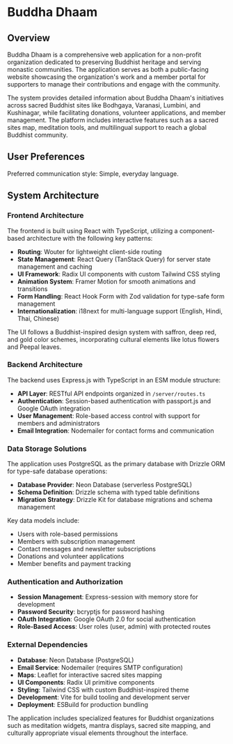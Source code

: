 # Buddha Dhaam

## Overview

Buddha Dhaam is a comprehensive web application for a non-profit organization dedicated to preserving Buddhist heritage and serving monastic communities. The application serves as both a public-facing website showcasing the organization's work and a member portal for supporters to manage their contributions and engage with the community.

The system provides detailed information about Buddha Dhaam's initiatives across sacred Buddhist sites like Bodhgaya, Varanasi, Lumbini, and Kushinagar, while facilitating donations, volunteer applications, and member management. The platform includes interactive features such as a sacred sites map, meditation tools, and multilingual support to reach a global Buddhist community.

## User Preferences

Preferred communication style: Simple, everyday language.

## System Architecture

### Frontend Architecture
The frontend is built using React with TypeScript, utilizing a component-based architecture with the following key patterns:

- **Routing**: Wouter for lightweight client-side routing
- **State Management**: React Query (TanStack Query) for server state management and caching
- **UI Framework**: Radix UI components with custom Tailwind CSS styling
- **Animation System**: Framer Motion for smooth animations and transitions
- **Form Handling**: React Hook Form with Zod validation for type-safe form management
- **Internationalization**: i18next for multi-language support (English, Hindi, Thai, Chinese)

The UI follows a Buddhist-inspired design system with saffron, deep red, and gold color schemes, incorporating cultural elements like lotus flowers and Peepal leaves.

### Backend Architecture
The backend uses Express.js with TypeScript in an ESM module structure:

- **API Layer**: RESTful API endpoints organized in `/server/routes.ts`
- **Authentication**: Session-based authentication with passport.js and Google OAuth integration
- **User Management**: Role-based access control with support for members and administrators
- **Email Integration**: Nodemailer for contact forms and communication

### Data Storage Solutions
The application uses PostgreSQL as the primary database with Drizzle ORM for type-safe database operations:

- **Database Provider**: Neon Database (serverless PostgreSQL)
- **Schema Definition**: Drizzle schema with typed table definitions
- **Migration Strategy**: Drizzle Kit for database migrations and schema management

Key data models include:
- Users with role-based permissions
- Members with subscription management
- Contact messages and newsletter subscriptions
- Donations and volunteer applications
- Member benefits and payment tracking

### Authentication and Authorization
- **Session Management**: Express-session with memory store for development
- **Password Security**: bcryptjs for password hashing
- **OAuth Integration**: Google OAuth 2.0 for social authentication
- **Role-Based Access**: User roles (user, admin) with protected routes

### External Dependencies
- **Database**: Neon Database (PostgreSQL)
- **Email Service**: Nodemailer (requires SMTP configuration)
- **Maps**: Leaflet for interactive sacred sites mapping
- **UI Components**: Radix UI primitive components
- **Styling**: Tailwind CSS with custom Buddhist-inspired theme
- **Development**: Vite for build tooling and development server
- **Deployment**: ESBuild for production bundling

The application includes specialized features for Buddhist organizations such as meditation widgets, mantra displays, sacred site mapping, and culturally appropriate visual elements throughout the interface.